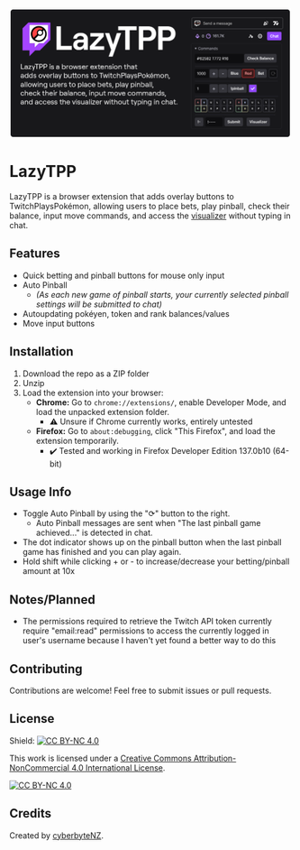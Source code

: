 
<img src="https://raw.githubusercontent.com/jamesschoch/LazyTPP/refs/heads/main/lazytpp.png" width="500">

# LazyTPP

LazyTPP is a browser extension that adds overlay buttons to TwitchPlaysPokémon, allowing users to place bets, play pinball, check their balance, input move commands, and access the [visualizer](https://tppvisualizer.web.app/) without typing in chat.

## Features
- Quick betting and pinball buttons for mouse only input
- Auto Pinball
	- *(As each new game of pinball starts, your currently selected pinball settings will be submitted to chat)*
- Autoupdating pokéyen, token and rank balances/values
- Move input buttons

## Installation
1. Download the repo as a ZIP folder
2. Unzip
3. Load the extension into your browser:
   - **Chrome:** Go to `chrome://extensions/`, enable Developer Mode, and load the unpacked extension folder.
	   - ⚠️ Unsure if Chrome currently works, entirely untested
   - **Firefox:** Go to `about:debugging`, click "This Firefox", and load the extension temporarily.
	   - ✔️ Tested and working in Firefox Developer Edition 137.0b10 (64-bit)

## Usage Info
- Toggle Auto Pinball by using the "⟳" button to the right.
	- Auto Pinball messages are sent when "The last pinball game achieved..." is detected in chat.
- The dot indicator shows up on the pinball button when the last pinball game has finished and you can play again. 
- Hold shift while clicking + or - to increase/decrease your betting/pinball amount at 10x

## Notes/Planned
- The permissions required to retrieve the Twitch API token currently require "email:read" permissions to access the currently logged in user's username because I haven't yet found a better way to do this

## Contributing
Contributions are welcome! Feel free to submit issues or pull requests.

## License
Shield: [![CC BY-NC 4.0][cc-by-nc-shield]][cc-by-nc]

This work is licensed under a
[Creative Commons Attribution-NonCommercial 4.0 International License][cc-by-nc].

[![CC BY-NC 4.0][cc-by-nc-image]][cc-by-nc]

[cc-by-nc]: https://creativecommons.org/licenses/by-nc/4.0/
[cc-by-nc-image]: https://licensebuttons.net/l/by-nc/4.0/88x31.png
[cc-by-nc-shield]: https://img.shields.io/badge/License-CC%20BY--NC%204.0-lightgrey.svg

## Credits
Created by [cyberbyteNZ](https://github.com/jamesschoch).
